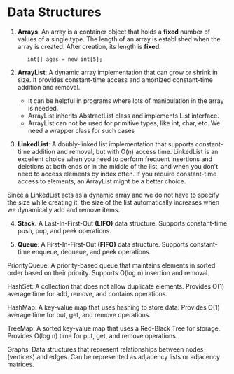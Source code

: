 # Data Structures

1. **Arrays**: An array is a container object that holds a **fixed** number of values of a single type. The length of an
   array is established when the array is created. After creation, its length is **fixed**. 
      ```
         int[] ages = new int[5];
      ```

2. **ArrayList**: A dynamic array implementation that can grow or shrink in size. It provides constant-time access and
   amortized constant-time addition and removal.
    - It can be helpful in programs where lots of manipulation in the array is needed.
    - ArrayList inherits AbstractList class and implements List interface.
    - ArrayList can not be used for primitive types, like int, char, etc. We need a wrapper class for such cases


3. **LinkedList**: A doubly-linked list implementation that supports constant-time addition and removal, but with O(n)
   access time.
   LinkedList is an excellent choice when you need to perform frequent insertions and deletions at both ends or in the
   middle of the list, and when you don't need to access elements by index often. If you require constant-time access to
   elements, an ArrayList might be a better choice.

Since a LinkedList acts as a dynamic array and we do not have to specify the size while creating it, the size of the
list automatically increases when we dynamically add and remove items.

4. **Stack:** A Last-In-First-Out **(LIFO)** data structure. Supports constant-time push, pop, and peek operations.

5. **Queue**: A First-In-First-Out **(FIFO)** data structure. Supports constant-time enqueue, dequeue, and peek 
   operations.

PriorityQueue: A priority-based queue that maintains elements in sorted order based on their priority. Supports O(log n)
insertion and removal.

HashSet: A collection that does not allow duplicate elements. Provides O(1) average time for add, remove, and contains
operations.

HashMap: A key-value map that uses hashing to store data. Provides O(1) average time for put, get, and remove
operations.

TreeMap: A sorted key-value map that uses a Red-Black Tree for storage. Provides O(log n) time for put, get, and remove
operations.

Graphs: Data structures that represent relationships between nodes (vertices) and edges. Can be represented as adjacency
lists or adjacency matrices.
